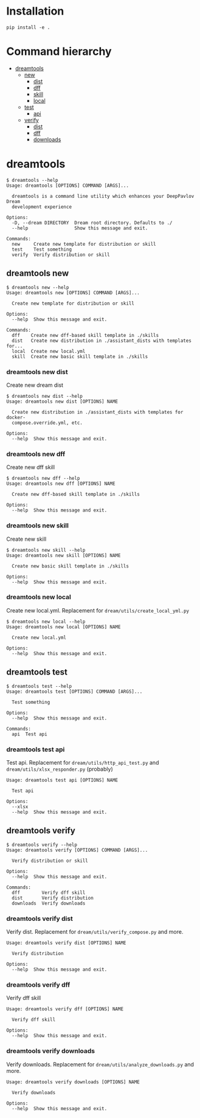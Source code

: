 # Installation
```
pip install -e .
```

# Command hierarchy
- [dreamtools](#dreamtools)
  - [new](#dreamtools-new)
    - [dist](#dreamtools-new-dist)
    - [dff](#dreamtools-new-dff)
    - [skill](#dreamtools-new-skill)
    - [local](#dreamtools-new-local)
  - [test](#dreamtools-test)
    - [api](#dreamtools-test-api)
  - [verify](#dreamtools-verify)
    - [dist](#dreamtools-verify-dist)
    - [dff](#dreamtools-verify-dff)
    - [downloads](#dreamtools-verify-downloads)
    
# dreamtools
```
$ dreamtools --help
Usage: dreamtools [OPTIONS] COMMAND [ARGS]...

  dreamtools is a command line utility which enhances your DeepPavlov Dream
  development experience

Options:
  -D, --dream DIRECTORY  Dream root directory. Defaults to ./
  --help                 Show this message and exit.

Commands:
  new     Create new template for distribution or skill
  test    Test something
  verify  Verify distribution or skill
```

## dreamtools new
```
$ dreamtools new --help
Usage: dreamtools new [OPTIONS] COMMAND [ARGS]...

  Create new template for distribution or skill

Options:
  --help  Show this message and exit.

Commands:
  dff    Create new dff-based skill template in ./skills
  dist   Create new distribution in ./assistant_dists with templates for...
  local  Create new local.yml
  skill  Create new basic skill template in ./skills
```

### dreamtools new dist
Create new dream dist
```
$ dreamtools new dist --help
Usage: dreamtools new dist [OPTIONS] NAME

  Create new distribution in ./assistant_dists with templates for docker-
  compose.override.yml, etc.

Options:
  --help  Show this message and exit.
```

### dreamtools new dff
Create new dff skill
```
$ dreamtools new dff --help
Usage: dreamtools new dff [OPTIONS] NAME

  Create new dff-based skill template in ./skills

Options:
  --help  Show this message and exit.
```

### dreamtools new skill
Create new skill
```
$ dreamtools new skill --help
Usage: dreamtools new skill [OPTIONS] NAME

  Create new basic skill template in ./skills

Options:
  --help  Show this message and exit.
```

### dreamtools new local
Create new local.yml. Replacement for `dream/utils/create_local_yml.py`
```
$ dreamtools new local --help
Usage: dreamtools new local [OPTIONS] NAME

  Create new local.yml

Options:
  --help  Show this message and exit.
```

## dreamtools test
```
$ dreamtools test --help
Usage: dreamtools test [OPTIONS] COMMAND [ARGS]...

  Test something

Options:
  --help  Show this message and exit.

Commands:
  api  Test api
```

### dreamtools test api
Test api. Replacement for `dream/utils/http_api_test.py` and `dream/utils/xlsx_responder.py` (probably)
```dreamtools test api --help
Usage: dreamtools test api [OPTIONS] NAME

  Test api

Options:
  --xlsx
  --help  Show this message and exit.
```

## dreamtools verify
```
$ dreamtools verify --help
Usage: dreamtools verify [OPTIONS] COMMAND [ARGS]...

  Verify distribution or skill

Options:
  --help  Show this message and exit.

Commands:
  dff        Verify dff skill
  dist       Verify distribution
  downloads  Verify downloads
```

### dreamtools verify dist
Verify dist. Replacement for `dream/utils/verify_compose.py` and more.
```$ dreamtools verify dist --help
Usage: dreamtools verify dist [OPTIONS] NAME

  Verify distribution

Options:
  --help  Show this message and exit.
```

### dreamtools verify dff
Verify dff skill
```$ dreamtools verify dff --help
Usage: dreamtools verify dff [OPTIONS] NAME

  Verify dff skill

Options:
  --help  Show this message and exit.
```

### dreamtools verify downloads
Verify downloads. Replacement for `dream/utils/analyze_downloads.py` and more.
```$ dreamtools verify downloads --help
Usage: dreamtools verify downloads [OPTIONS] NAME

  Verify downloads

Options:
  --help  Show this message and exit.
```
